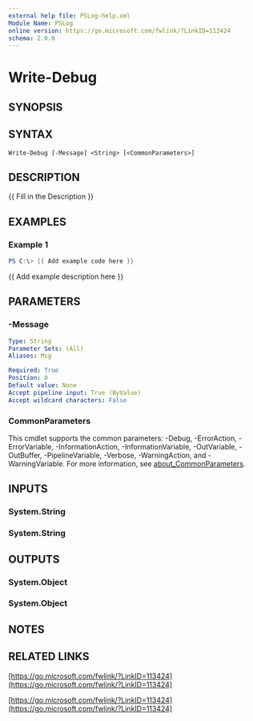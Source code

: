 ```yaml
---
external help file: PSLog-help.xml
Module Name: PSLog
online version: https://go.microsoft.com/fwlink/?LinkID=113424
schema: 2.0.0
---
```


# Write-Debug

## SYNOPSIS
## SYNTAX

```
Write-Debug [-Message] <String> [<CommonParameters>]
```

## DESCRIPTION
{{ Fill in the Description }}

## EXAMPLES

### Example 1
```powershell
PS C:\> {{ Add example code here }}
```

{{ Add example description here }}

## PARAMETERS

### -Message
```yaml
Type: String
Parameter Sets: (All)
Aliases: Msg

Required: True
Position: 0
Default value: None
Accept pipeline input: True (ByValue)
Accept wildcard characters: False
```

### CommonParameters
This cmdlet supports the common parameters: -Debug, -ErrorAction, -ErrorVariable, -InformationAction, -InformationVariable, -OutVariable, -OutBuffer, -PipelineVariable, -Verbose, -WarningAction, and -WarningVariable. For more information, see [about_CommonParameters](http://go.microsoft.com/fwlink/?LinkID=113216).

## INPUTS

### System.String

### System.String

## OUTPUTS

### System.Object
### System.Object
## NOTES

## RELATED LINKS

[https://go.microsoft.com/fwlink/?LinkID=113424](https://go.microsoft.com/fwlink/?LinkID=113424)

[https://go.microsoft.com/fwlink/?LinkID=113424](https://go.microsoft.com/fwlink/?LinkID=113424)

